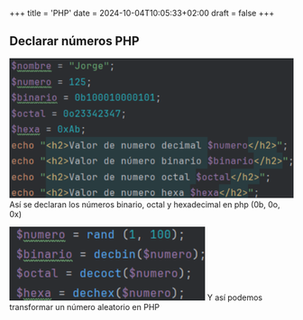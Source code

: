 +++
title = 'PHP'
date = 2024-10-04T10:05:33+02:00
draft = false
+++

## Declarar números PHP

![Declaracion Números PHP](DeclaracionNumerosPHP.png)
Así se declaran los números binario, octal y hexadecimal en php (0b, 0o, 0x)

![Transformar Número Aleatorio](NumeroAleatorioPHPTransformar.png)
Y así podemos transformar un número aleatorio en PHP